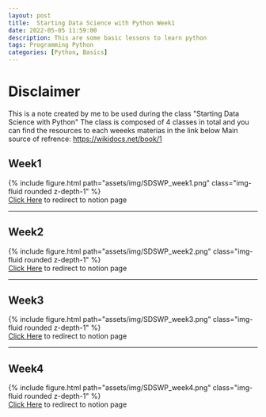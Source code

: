 ```yaml
---
layout: post
title:  Starting Data Science with Python Week1
date: 2022-05-05 11:59:00
description: This are some basic lessons to learn python 
tags: Programming Python
categories: [Python, Basics]
---
```


# Disclaimer 
This is a note created by me to be used during the class "Starting Data Science with Python"
The class is composed of 4 classes in total and you can find the resources to each weeeks materias in the link below
Main source of refrence: https://wikidocs.net/book/1

## Week1
{% include figure.html path="assets/img/SDSWP_week1.png" class="img-fluid rounded z-depth-1" %}
<br>
[Click Here](https://elikaist.notion.site/Week1-Introduction-d02e0795c9314b39bcd5399fc3c29288) to redirect to notion page

__________

## Week2
{% include figure.html path="assets/img/SDSWP_week2.png" class="img-fluid rounded z-depth-1" %}
<br>
[Click Here](https://elikaist.notion.site/Week2-Introduction-cont-d-e95cb0184b5847a5a3d560e573d21465) to redirect to notion page

____

## Week3
{% include figure.html path="assets/img/SDSWP_week3.png" class="img-fluid rounded z-depth-1" %}
<br>
[Click Here](https://elikaist.notion.site/Week3-If-While-For-functions-4612a572d1c54d08b69036e847054b36) to redirect to notion page

____

## Week4
{% include figure.html path="assets/img/SDSWP_week4.png" class="img-fluid rounded z-depth-1" %}
<br>
[Click Here](https://elikaist.notion.site/Week4-Data-Manipulation-Dataframe-8f8cce48eafd4d9f8fb06cc3ea41b4ce) to redirect to notion page